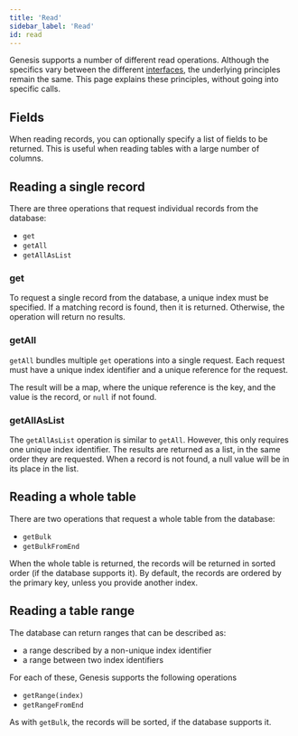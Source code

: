 ```yaml
---
title: 'Read'
sidebar_label: 'Read'
id: read
---
```




Genesis supports a number of different read operations. Although the specifics vary between the different [interfaces](/database/types-of-api/types-of-api/), the underlying principles remain the same. This page explains these principles, without going into specific calls.

Fields[​](/database/database-concepts/read/#fieldsdirect-link-to-heading)
----------------------------------------------------------------------------------------------------------------------------------------

When reading records, you can optionally specify a list of fields to be returned. This is useful when reading tables with a large number of columns.

Reading a single record[​](/database/database-concepts/read/#reading-a-single-recorddirect-link-to-heading)
--------------------------------------------------------------------------------------------------------------------------------------------------------------------------

There are three operations that request individual records from the database:

-   `get`
-   `getAll`
-   `getAllAsList`

### get[​](/database/database-concepts/read/#getdirect-link-to-heading)

To request a single record from the database, a unique index must be specified. If a matching record is found, then it is returned. Otherwise, the operation will return no results.

### getAll[​](/database/database-concepts/read/#getalldirect-link-to-heading)

`getAll` bundles multiple `get` operations into a single request. Each request must have a unique index identifier and a unique reference for the request. 

The result will be a map, where the unique reference is the key, and the value is the record, or `null` if not found.

### getAllAsList[​](/database/database-concepts/read/#getallaslistdirect-link-to-heading)

The `getAllAsList` operation is similar to `getAll`. However, this only requires one unique index identifier. The results are returned as a list, in the same order they are requested. When a record is not found, a null value will be in its place in the list.

Reading a whole table[​](/database/database-concepts/read/#reading-a-whole-tabledirect-link-to-heading)
----------------------------------------------------------------------------------------------------------------------------------------------------------------------

There are two operations that request a whole table from the database:

-   `getBulk`
-   `getBulkFromEnd`

When the whole table is returned, the records will be returned in sorted order (if the database supports it). By default, the records are ordered by the primary key, unless you provide another index.

Reading a table range[​](/database/database-concepts/read/#reading-a-table-rangedirect-link-to-heading)
----------------------------------------------------------------------------------------------------------------------------------------------------------------------

The database can return ranges that can be described as:

-   a range described by a non-unique index identifier
-   a range between two index identifiers

For each of these, Genesis supports the following operations

-   `getRange(index)`
-   `getRangeFromEnd`

As with `getBulk`, the records will be sorted, if the database supports it.
